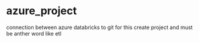 # azure_project
connection between azure databricks to git for this create project and must be anther word like etl
